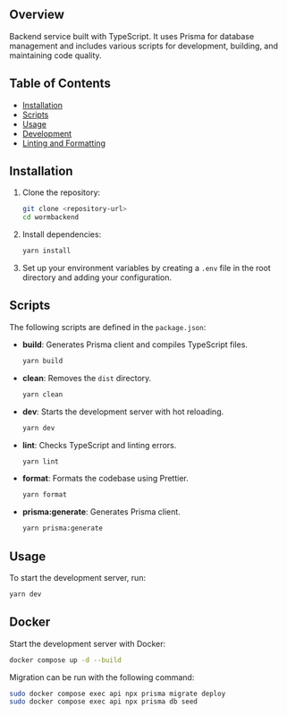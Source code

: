 
## Overview

Backend service built with TypeScript. It uses Prisma for database management and includes various scripts for development, building, and maintaining code quality.

## Table of Contents

- [Installation](#installation)
- [Scripts](#scripts)
- [Usage](#usage)
- [Development](#development)
- [Linting and Formatting](#linting-and-formatting)

## Installation

1. Clone the repository:

   ```bash
   git clone <repository-url>
   cd wormbackend
   ```

2. Install dependencies:

   ```bash
   yarn install
   ```

3. Set up your environment variables by creating a `.env` file in the root directory and adding your configuration.

## Scripts

The following scripts are defined in the `package.json`:

- **build**: Generates Prisma client and compiles TypeScript files.

  ```bash
  yarn build
  ```

- **clean**: Removes the `dist` directory.

  ```bash
  yarn clean
  ```

- **dev**: Starts the development server with hot reloading.

  ```bash
  yarn dev
  ```

- **lint**: Checks TypeScript and linting errors.

  ```bash
  yarn lint
  ```

- **format**: Formats the codebase using Prettier.

  ```bash
  yarn format
  ```

- **prisma:generate**: Generates Prisma client.
  ```bash
  yarn prisma:generate
  ```

## Usage

To start the development server, run:

```bash
yarn dev
```

## Docker

Start the development server with Docker:

```bash
docker compose up -d --build
```

Migration can be run with the following command:

```bash
sudo docker compose exec api npx prisma migrate deploy
sudo docker compose exec api npx prisma db seed
```
